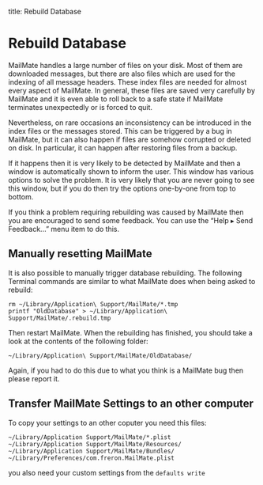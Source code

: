 title: Rebuild Database

# <a name="rebuild"></a>Rebuild Database

MailMate handles a large number of files on your disk. Most of them are downloaded messages, but there are also files which are used for the indexing of all message headers. These index files are needed for almost every aspect of MailMate. In general, these files are saved very carefully by MailMate and it is even able to roll back to a safe state if MailMate terminates unexpectedly or is forced to quit.

Nevertheless, on rare occasions an inconsistency can be introduced in the index files or the messages stored. This can be triggered by a bug in MailMate, but it can also happen if files are somehow corrupted or deleted on disk. In particular, it can happen after restoring files from a backup.

If it happens then it is very likely to be detected by MailMate and then a window is automatically shown to inform the user. This window has various options to solve the problem. It is very likely that you are never going to see this window, but if you do then try the options one-by-one from top to bottom.

If you think a problem requiring rebuilding was caused by MailMate then you are encouraged to send some feedback. You can use the “Help ▸ Send Feedback...” menu item to do this.

## Manually resetting MailMate

It is also possible to manually trigger database rebuilding. The following Terminal commands are similar to what MailMate does when being asked to rebuild:

	rm ~/Library/Application\ Support/MailMate/*.tmp
	printf "OldDatabase" > ~/Library/Application\ Support/MailMate/.rebuild.tmp

Then restart MailMate. When the rebuilding has finished, you should take a look at the contents of the following folder:

	~/Library/Application\ Support/MailMate/OldDatabase/

Again, if you had to do this due to what you think is a MailMate bug then please report it.

## Transfer MailMate Settings to an other computer

To copy your settings to an other coputer you need this files:

	~/Library/Application Support/MailMate/*.plist
	~/Library/Application Support/MailMate/Resources/
	~/Library/Application Support/MailMate/Bundles/
	~/Library/Preferences/com.freron.MailMate.plist
	
you also need your custom settings from the `defaults write`  
